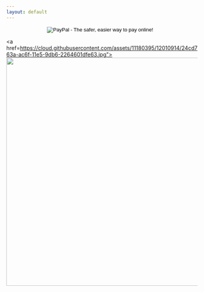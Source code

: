 ```yaml
---
layout: default
---
```


<form action="https://www.paypal.com/cgi-bin/webscr" method="post" style="text-align: center; " mce_style="text-align: center; ">
<input type="hidden" name="cmd" value="_s-xclick">
<input type="hidden" name="hosted_button_id" value="TNVXRPWR5SLLS">
<input type="image" src="https://www.paypalobjects.com/en_US/i/btn/btn_donateCC_LG.gif" mce_src="https://www.paypalobjects.com/en_US/i/btn/btn_donateCC_LG.gif" border="0" name="submit" alt="PayPal - The safer, easier way to pay online!">
<img alt="" border="0" src="https://www.paypalobjects.com/en_US/i/scr/pixel.gif" mce_src="https://www.paypalobjects.com/en_US/i/scr/pixel.gif" width="6" height="6">
</form>

<a href=https://cloud.githubusercontent.com/assets/11180395/12010914/24cd763a-ac6f-11e5-9db6-2264601dfe63.jpg">
  <img width="600" src="https://cloud.githubusercontent.com/assets/11180395/12010914/24cd763a-ac6f-11e5-9db6-2264601dfe63.jpg"/>
</a>
